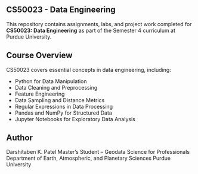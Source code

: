 ## CS50023 - Data Engineering

This repository contains assignments, labs, and project work completed for **CS50023: Data Engineering** as part of the Semester 4 curriculum at Purdue University.

## Course Overview

CS50023 covers essential concepts in data engineering, including:

- Python for Data Manipulation
- Data Cleaning and Preprocessing
- Feature Engineering
- Data Sampling and Distance Metrics
- Regular Expressions in Data Processing
- Pandas and NumPy for Structured Data
- Jupyter Notebooks for Exploratory Data Analysis

## Author
Darshitaben K. Patel
Master’s Student – Geodata Science for Professionals
Department of Earth, Atmospheric, and Planetary Sciences
Purdue University

